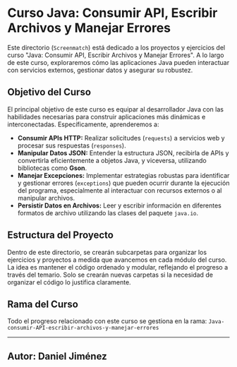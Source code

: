 # Curso Java: Consumir API, Escribir Archivos y Manejar Errores

Este directorio (`Screenmatch`) está dedicado a los proyectos y ejercicios del curso "Java: Consumir API, Escribir Archivos y Manejar Errores". A lo largo de este curso, exploraremos cómo las aplicaciones Java pueden interactuar con servicios externos, gestionar datos y asegurar su robustez.

## Objetivo del Curso

El principal objetivo de este curso es equipar al desarrollador Java con las habilidades necesarias para construir aplicaciones más dinámicas e interconectadas. Específicamente, aprenderemos a:

* **Consumir APIs HTTP:** Realizar solicitudes (`requests`) a servicios web y procesar sus respuestas (`responses`).
* **Manipular Datos JSON:** Entender la estructura JSON, recibirla de APIs y convertirla eficientemente a objetos Java, y viceversa, utilizando bibliotecas como **Gson**.
* **Manejar Excepciones:** Implementar estrategias robustas para identificar y gestionar errores (`exceptions`) que pueden ocurrir durante la ejecución del programa, especialmente al interactuar con recursos externos o al manipular archivos.
* **Persistir Datos en Archivos:** Leer y escribir información en diferentes formatos de archivo utilizando las clases del paquete `java.io`.

## Estructura del Proyecto

Dentro de este directorio, se crearán subcarpetas para organizar los ejercicios y proyectos a medida que avancemos en cada módulo del curso. La idea es mantener el código ordenado y modular, reflejando el progreso a través del temario. Solo se crearán nuevas carpetas si la necesidad de organizar el código lo justifica claramente.

## Rama del Curso

Todo el progreso relacionado con este curso se gestiona en la rama:
`Java-consumir-API-escribir-archivos-y-manejar-errores`

---
Autor: Daniel Jiménez
---